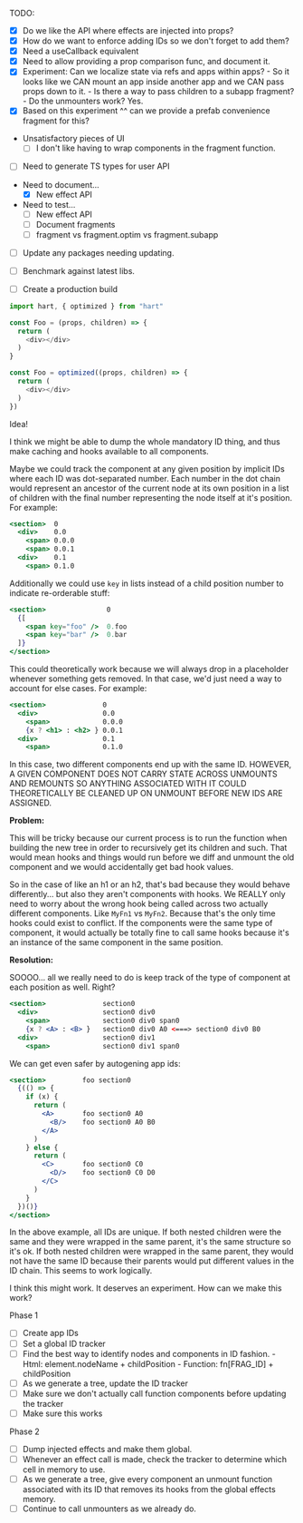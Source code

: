 TODO:
  - [x] Do we like the API where effects are injected into props?
  - [x] How do we want to enforce adding IDs so we don't forget to add them?
  - [x] Need a useCallback equivalent
  - [x] Need to allow providing a prop comparison func, and document it.
  - [x] Experiment: Can we localize state via refs and apps within apps?
        - So it looks like we CAN mount an app inside another app and we CAN pass props down to it.
        - Is there a way to pass children to a subapp fragment?
          - Do the unmounters work? Yes.
  - [x] Based on this experiment ^^ can we provide a prefab convenience fragment for this?
  - Unsatisfactory pieces of UI
      - [ ] I don't like having to wrap components in the fragment function.
  - [ ] Need to generate TS types for user API
  - Need to document...
    - [x] New effect API
  - Need to test...
    - [ ] New effect API
    - [ ] Document fragments
    - [ ] fragment vs fragment.optim vs fragment.subapp
  - [ ] Update any packages needing updating.
  - [ ] Benchmark against latest libs.
  - [ ] Create a production build



```javascript
import hart, { optimized } from "hart"

const Foo = (props, children) => {
  return (
    <div></div>
  )
}

const Foo = optimized((props, children) => {
  return (
    <div></div>
  )
})
```

Idea!

I think we might be able to dump the whole mandatory ID thing, and thus make caching and hooks available to all components.

Maybe we could track the component at any given position by implicit IDs where each ID was dot-separated number. Each number in the dot chain would represent an ancestor of the current node at its own position in a list of children with the final number representing the node itself at it's position. For example:

```jsx
<section>  0
  <div>    0.0
    <span> 0.0.0
    <span> 0.0.1
  <div>    0.1
    <span> 0.1.0
```

Additionally we could use `key` in lists instead of a child position number to indicate re-orderable stuff:

```jsx
<section>               0
  {[
    <span key="foo" />  0.foo
    <span key="bar" />  0.bar
  ]}
</section>
```

This could theoretically work because we will always drop in a placeholder whenever something gets removed. In that case, we'd just need a way to account for else cases. For example:

```jsx
<section>              0
  <div>                0.0
    <span>             0.0.0
    {x ? <h1> : <h2> } 0.0.1
  <div>                0.1
    <span>             0.1.0
```

In this case, two different components end up with the same ID. HOWEVER, A GIVEN COMPONENT DOES NOT CARRY STATE ACROSS UNMOUNTS AND REMOUNTS SO ANYTHING ASSOCIATED WITH IT COULD THEORETICALLY BE CLEANED UP ON UNMOUNT BEFORE NEW IDS ARE ASSIGNED.

**Problem:**

This will be tricky because our current process is to run the function when building the new tree in order to recursively get its children and such. That would mean hooks and things would run before we diff and unmount the old component and we would accidentally get bad hook values.

So in the case of like an h1 or an h2, that's bad because they would behave differently... but also they aren't components with hooks. We REALLY only need to worry about the wrong hook being called across two actually different components. Like `MyFn1` vs `MyFn2`. Because that's the only time hooks could exist to conflict. If the components were the same type of component, it would actually be totally fine to call same hooks because it's an instance of the same component in the same position.

**Resolution:**

SOOOO... all we really need to do is keep track of the type of component at each position as well. Right?

```jsx
<section>              section0
  <div>                section0 div0
    <span>             section0 div0 span0
    {x ? <A> : <B> }   section0 div0 A0 <===> section0 div0 B0
  <div>                section0 div1
    <span>             section0 div1 span0
```

We can get even safer by autogening app ids:

```jsx
<section>         foo section0
  {(() => {
    if (x) {
      return (
        <A>       foo section0 A0
          <B/>    foo section0 A0 B0
        </A>
      )
    } else {
      return (
        <C>       foo section0 C0
          <D/>    foo section0 C0 D0
        </C>
      )
    }
  })()}
</section>
```

In the above example, all IDs are unique. If both nested children were the same and they were wrapped in the same parent, it's the same structure so it's ok. If both nested children were wrapped in the same parent, they would not have the same ID because their parents would put different values in the ID chain. This seems to work logically.

I think this might work. It deserves an experiment. How can we make this work?

Phase 1

- [ ] Create app IDs
- [ ] Set a global ID tracker
- [ ] Find the best way to identify nodes and components in ID fashion.
      - Html: element.nodeName + childPosition
      - Function: fn[FRAG_ID] + childPosition
- [ ] As we generate a tree, update the ID tracker
- [ ] Make sure we don't actually call function components before updating the tracker
- [ ] Make sure this works

Phase 2

- [ ] Dump injected effects and make them global.
- [ ] Whenever an effect call is made, check the tracker to determine which cell in memory to use.
- [ ] As we generate a tree, give every component an unmount function associated with its ID that removes its hooks from the global effects memory.
- [ ] Continue to call unmounters as we already do.
